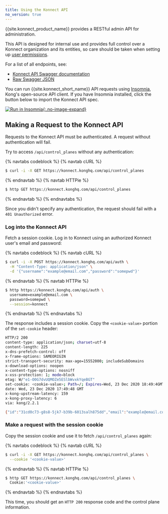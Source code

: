 ```yaml
---
title: Using the Konnect API
no_version: true
---
```


{{site.konnect_product_name}} provides a RESTful admin API for administration.

This API is designed for internal use and provides full control over a Konnect
organization and its entities, so care should be taken when setting up
[user permissions](/konnect/reference/org-management/#role-definitions).

For a list of all endpoints, see:
* [Konnect API Swagger documentation](https://konnect.konghq.com/docs)
* [Raw Swagger JSON](https://konnect.konghq.com/docs-json)

You can run {{site.konnect_short_name}} API requests using
[Insomnia](https://insomnia.rest), Kong's open-source API client. If you have
Insomnia installed, click the button below to import the Konnect API spec.

<!-- Button to export spec into Insomnia -->
[![Run in Insomnia](https://insomnia.rest/images/run.svg){:.no-image-expand}](https://insomnia.rest/run/?label=Konnect%20API&uri=https%3A%2F%2Fkonnect.konghq.com%2Fdocs-json)
<!-- End button -->

## Making a Request to the Konnect API

Requests to the Konnect API must be authenticated. A request without
authentication will fail.

Try to access `/api/control_planes` without any authentication:

{% navtabs codeblock %}
{% navtab cURL %}
```sh
$ curl -i -X GET https://konnect.konghq.com/api/control_planes
```
{% endnavtab %}
{% navtab HTTPie %}
```sh
$ http GET https://konnect.konghq.com/api/control_planes
```
{% endnavtab %}
{% endnavtabs %}

Since you didn't specify any authentication, the request should fail with a
`401 Unauthorized` error.

### Log into the Konnect API

Fetch a session cookie. Log in to Konnect using an authorized Konnect user's
email and password:

{% navtabs codeblock %}
{% navtab cURL %}
```sh
$ curl -i -X POST https://konnect.konghq.com/api/auth \
  -H "Content-Type: application/json" \
  -d '{"username":"example@email.com","password":"somepwd"}'
```
{% endnavtab %}
{% navtab HTTPie %}
```sh
$ http https://konnect.konghq.com/api/auth \
  username=example@email.com \
  password=somepwd \
  --session=konnect
```
{% endnavtab %}
{% endnavtabs %}

The response includes a session cookie. Copy the `<cookie-value>` portion of
the `set-cookie` header:

```sh
HTTP/2 200
content-type: application/json; charset=utf-8
content-length: 225
x-dns-prefetch-control: off
x-frame-options: SAMEORIGIN
strict-transport-security: max-age=15552000; includeSubDomains
x-download-options: noopen
x-content-type-options: nosniff
x-xss-protection: 1; mode=block
etag: W/"e1-O0G7dvUQMOZe5ESlbWvxkYqeBGT"
set-cookie: <cookie-value>; Path=/; Expires=Wed, 23 Dec 2020 18:49:4GMT; HttpOnly; SameSite=Strict
date: Wed, 23 Dec 2020 17:49:48 GMT
x-kong-upstream-latency: 159
x-kong-proxy-latency: 6
via: kong/2.2.1

{"id":"31cd0c73-g8s8-5jk7-b39b-6013salh875dd","email":"example@email.com","org_id":"fsf9agf-076b-3597-8e2d3e36ah9sfvsb","org_name":"MyOrg","first_name":"First","last_name":"Last","expiration_date":"2020-12-23T18:49:48.823Z"}%      
```

### Make a request with the session cookie

Copy the session cookie and use it to fetch `/api/control_planes` again:

{% navtabs codeblock %}
{% navtab cURL %}
```sh
$ curl -i -X GET https://konnect.konghq.com/api/control_planes \
  --cookie '<cookie-value>'
```
{% endnavtab %}
{% navtab HTTPie %}
```sh
$ http GET https://konnect.konghq.com/api/control_planes \
  Cookie:'<cookie-value>'
```
{% endnavtab %}
{% endnavtabs %}

This time, you should get an `HTTP 200` response code and the control plane
information.
